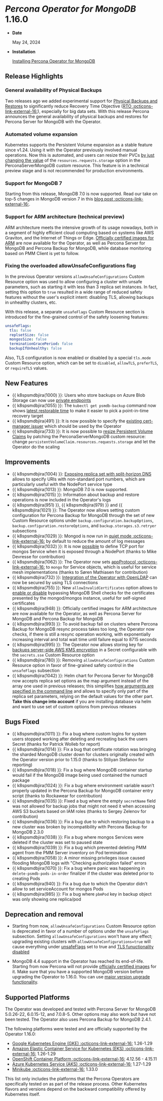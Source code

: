 # *Percona Operator for MongoDB* 1.16.0

* **Date**

    May 24, 2024

* **Installation**

    [Installing Percona Operator for MongoDB](../System-Requirements.md#installation-guidelines)

## Release Highlights

### General availability of Physical Backups

Two releases ago we added experimental support for [Physical Backups and Restores](../backups.md#physical) to significantly reduce Recovery Time Objective ([RTO :octicons-link-external-16:](https://www.percona.com/blog/backups-and-disaster-recovery/#:~:text=Recovery%20time%20objective%20(RTO)%20is,afford%20to%20lose%20after%20recovery)), especially for big data sets. With this release Percona announces the general availability of physical backups and restores for Percona Server for MongoDB with the Operator.

### Automated volume expansion

Kubernetes supports the Persistent Volume expansion as a stable feature since v1.24. Using it with the Operator previously involved manual operations. Now this is automated, and users can resize their PVCs [by just changing the value](../scaling.md#scale-storage) of the `resources.requests.storage` option in the PerconaServerMongoDB custom resource. This feature is in a technical preview stage and is not recommended for production environments.

### Support for MongoDB 7

Starting from this release, MongoDB 7.0 is now supported. Read our take on top-5 changes in MongoDB version 7 in this [blog post :octicons-link-external-16:](https://www.percona.com/blog/5-changes-you-should-know-in-mongodb-7-0/).

### Support for ARM architecture (technical preview)

ARM architecture meets the intensive growth of its usage nowadays, both in a segment of highly efficient cloud computing based on systems like AWS Graviton, and the Internet of Things or Edge. [Officially certified images for ARM](../images.md) are now available for the Operator, as well as Percona Server for MongoDB and Percona Backup for MongoDB, while database monitoring based on PMM Client is yet to follow.

### Fixing the overloaded allowUnsafeConfigurations flag

In the previous Operator versions `allowUnsafeConfigurations` Custom Resource option was used to allow configuring a cluster with unsafe parameters, such as starting it with less than 3 replica set instances. In fact, setting this option to `true` resulted in a wide range of reduced safety features without the user's explicit intent: disabling TLS, allowing backups in unhealthy clusters, etc.

With this release, a separate `unsafeFlags` Custom Resource section is introduced for the fine-grained control of the safety loosening features:

```yaml
unsafeFlags:
  tls: false
  replsetSize: false
  mongosSize: false
  terminationGracePeriod: false
  backupIfUnhealthy: false
```

Also, TLS configuration is now enabled or disabled by a special `tls.mode` Custom Resource option, which can be set to `disabled`, `allowTLS`, `preferTLS`, or `requireTLS` values.

## New Features

* {{ k8spsmdbjira(1000) }}: Users who store backups on Azure Blob Storage can now use [private endpoints](../operator.html#backup-storages-azure-endpointurl)
* {{ k8spsmdbjira(1055) }}: The `kubectl get psmdb-backup` command now shows [latest restorable time](../backups-restore.md#backups-latest-restorable-time) to make it easier to pick a point-in-time recovery target
* {{ k8spsmdbjira(491) }}: It is now possible to specify the [existing cert-manager issuer](../operator.md#tls-issuerconf-name) which should be used by the Operator
* {{ k8spsmdbjira(733) }}: It is now possible to [resize Persistent Volume Claims](../scaling.md#automated-scaling-with-volume-expansion-capability) by patching the PerconaServerMongoDB custom resource: change  `persistentVolumeClaim.resources.requests.storage` and let the Operator do the scaling

## Improvements

* {{ k8spsmdbjira(1004) }}: [Exposing replica set with split-horizon DNS](../expose.md#exposing-replica-set-with-split-horizon-dns) allows to specify URIs with non-standard port numbers, which are particularly useful with the NodePort service type
* {{ k8spsmdbjira(1013) }}: MongoDB 7.0 is now supported.
* {{ k8spsmdbjira(1015) }}: Information about backup and restore operations is now included in the Operator's logs
* {{ k8spsmdbjira(951) }}, {{ k8spsmdbjira(979) }} and {{ k8spsmdbjira(1021) }}: The Operator now allows setting custom configuration for Percona Backup for MongoDB through the set of new Custom Resource options under `backup.configuration.backupOptions`, `backup.configuration.restoreOptions`, and `backup.storages.s3.retryer` subsections
* {{ k8spsmdbjira(1029) }}: Mongod is now run in [quiet mode  :octicons-link-external-16:](https://www.mongodb.com/docs/manual/reference/program/mongod/#std-option-mongod.--quiet) by default to reduce the amount of log messages
* {{ k8spsmdbjira(1032) }}: It is now [possible](../operator.md#sharding-mongos-expose-nodeport) to define TCP port for mongos Service when it is exposed through a NodePort (thanks to Mike Devresse for contribution)
* {{ k8spsmdbjira(1062) }}: The Operator now sets [appProtocol :octicons-link-external-16:](https://kubernetes.io/docs/concepts/services-networking/service/#application-protocol) to `mongo` for Service objects, which is useful for service mesh implementations (thanks to Søren Mathiasen for contribution)
* {{ k8spsmdbjira(732) }}: [Integration of the Operator with OpenLDAP](../ldap.md#using-ldap-over-tls-connection) can now be secured by using TLS connections
* {{ k8spsmdbjira(755) }}: New `allowInvalidCertificates` option allows to [enable or disable](../operator.md#tls-allowinvalidcertificates) bypassing MongoDB Shell checks for the certificates presented by the mongod/mongos instance, useful for self-signed certificates
* {{ k8spsmdbjira(948) }}: Officially certified images for ARM architecture are now available for the Operator, as well as Percona Server for MongoDB and Percona Backup for MongoDB
* {{ k8spsmdbjira(993) }}: To avoid backup fail on clusters where Percona Backup for MongoDB resync process takes too long, the Operator now checks, if there is still a resync operation working, with exponentially increasing interval and total wait time until failure equal to 8715 seconds
* {{ k8spsmdbjira(995) }}: The Operator now allows storing key for [backups server-side AWS KMS encryption](../backups-encryption.md) in a Secret configurable with the `secrets.sse` Custom Resource option
* {{ k8spsmdbjira(780) }}: Removing `allowUnsafeConfigurations` Custom Resource option in favor of fine-grained safety control in the `unsafeFlags` subsection
* {{ k8spsmdbjira(1042) }}: Helm chart for Percona Server for MongoDB now accepts replica set options as the map argument instead of the array one used in previous releases; this simplifies [how arguments are specified in the command line](../custom-install.md#__tabbed_2_1) and allows to specify only part of the replica set parameters, relying on the default values for the other part. **Take this change into account** if you are installing database via helm and want to use set of custom options from previous releases

## Bugs Fixed

* {{ k8spsmdbjira(1011) }}: Fix a bug where custom logins for system users stopped working after deleting and recreating back the users Secret (thanks for Patrick Wolleb for report)
* {{ k8spsmdbjira(1014) }}: Fix a bug that certificate rotation was bringing the sharded MongoDB cluster down for clusters originally created with the Operator version prior to 1.15.0 (thanks to Stiliyan Stefanov for reporting)
* {{ k8spsmdbjira(1018) }}: Fix a bug where MongoDB container startup would fail if the MongoDB image being used contained the numactl package
* {{ k8spsmdbjira(1024) }}: Fix a bug where environment variable wasn’t properly updated in the Percona Backup for MongoDB container entry script (thanks to Rockawear for contribution)
* {{ k8spsmdbjira(1035) }}: Fixed a bug where the empty `secretName` field was not allowed for backup jobs that might not need it when accessing AWS S3 buckets based on IAM roles (thanks to Sergey Zelenov for contribution)
* {{ k8spsmdbjira(1036) }}: Fix a bug due to which restoring backup to a new cluster was broken by incompatibility with Percona Backup for MongoDB 2.3.0
* {{ k8spsmdbjira(1038) }}: Fix a bug where mongos Services were deleted if the cluster was set to paused state
* {{ k8spsmdbjira(1039) }}: Fix a bug which prevented deleting PMM agent from the PMM Server inventory on Pod termination
* {{ k8spsmdbjira(1058) }}: A minor missing privileges issue caused flooding MongoDB logs with "Checking authorization failed" errors
* {{ k8spsmdbjira(1070) }}: Fix a bug where panic was happening in `delete-psmdb-pods-in-order` finalizer if the cluster was deleted prior to creating Pods
* {{ k8spsmdbjira(940) }}: Fix a bug due to which the Operator didn't allow to set serviceAccount for mongos Pods
* {{ k8spsmdbjira(985) }}: Fix a bug where `pbmPod` key in backup object was only showing one replica/pod

## Deprecation and removal

* Starting from now, `allowUnsafeConfigurations` Custom Resource option is deprecated in favor of a number of options under the `unsafeFlags` subsection. Setting `allowUnsafeConfigurations` won't have any effect; upgrading existing clusters with `allowUnsafeConfigurations=true` will cause everything under [unsafeFlags](../operator.md#unsafeFlags-section) set to true and [TLS funuctionality disabled](../TLS.md#run-percona-server-for-mongodb-without-tls)

* MongoDB 4.4 support in the Operator has reached its end-of-life. Starting from now Percona will not provide [officially certified images](../images.md) for it. Make sure that you have a supported MongoDB version before upgrading the Operator to 1.16.0. You can use [major version upgrade functionality](../update.md#automated-upgrade).

## Supported Platforms

The Operator was developed and tested with Percona Server for MongoDB 5.0.26-22,
6.0.15-12, and 7.0.8-5. Other options may also work but have not been tested. The
Operator also uses Percona Backup for MongoDB 2.4.1.

The following platforms were tested and are officially supported by the Operator
1.16.0:

* [Google Kubernetes Engine (GKE) :octicons-link-external-16:](https://cloud.google.com/kubernetes-engine) 1.26-1.29
* [Amazon Elastic Container Service for Kubernetes (EKS) :octicons-link-external-16:](https://aws.amazon.com) 1.26-1.29
* [OpenShift Container Platform :octicons-link-external-16:](https://www.redhat.com/en/technologies/cloud-computing/openshift) 4.12.56 - 4.15.11
* [Azure Kubernetes Service (AKS) :octicons-link-external-16:](https://azure.microsoft.com/en-us/services/kubernetes-service/) 1.27-1.29
* [Minikube :octicons-link-external-16:](https://github.com/kubernetes/minikube) 1.33.0

This list only includes the platforms that the Percona Operators are specifically tested on as part of the release process. Other Kubernetes flavors and versions depend on the backward compatibility offered by Kubernetes itself.
